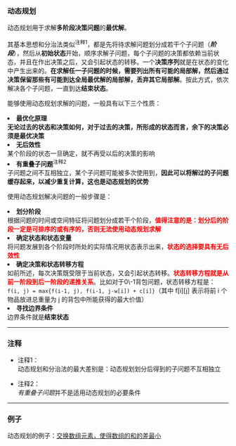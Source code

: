 ### 动态规划

动态规划用于求解<strong>多阶段决策问题</strong>的<strong>最优解</strong>。

其基本思想和分治法类似<sup>注释1</sup>，都是先将待求解问题划分成若干个子问题（<strong><em>阶段</em></strong>），然后从<strong>初始状态</strong>开始，顺序求解子问题，每个子问题的决策都依赖当前状态，并且在作出决策之后，又会引起状态的转移。一个<strong>决策序列</strong>就是在状态的变化中产生出来的。<strong>在求解任一子问题的时候，需要列出所有可能的局部解，然后通过决策保留那些有可能到达全局最优解的局部解，丢弃其它局部解</strong>。按此方式，依次解决各个子问题，一直到达<strong>结束状态</strong>。

能够使用动态规划求解的问题，一般具有以下三个性质：<br />
<li><strong>最优化原理</strong></br><strong style="color">无论过去的状态和决策如何，对于过去的决策，所形成的状态而言，余下的决策必须是最优决策</strong></li>
<li><strong>无后效性</strong></br>某个阶段的状态一旦确定，就不再受以后的决策的影响</li>
<li><strong>有重叠子问题</strong><sup>注释2</sup></br>子问题之间不互相独立，某个子问题可能被多次使用到，<strong>因此可以将解过的子问题缓存起来，以减少重复计算，这也是动态规划的优势</strong></li>

使用动态规划解决问题的一般步骤是：</br>
<li><strong>划分阶段</strong></br>根据问题的时间或空间特征将问题划分成若干个阶段，<strong style="color:red">值得注意的是：划分后的阶段一定是可排序的或有序的，否则无法使用动态规划求解</strong></li>
<li><strong>确定状态和状态变量</strong></br>将问题发展到各个阶段时所处的实际情况用状态表示出来，<strong style="color:red">状态的选择要具有无后效性</strong></li>
<li><strong>确定决策和状态转移方程</strong></br>如前所述，每次决策既受限于当前状态，又会引起状态转移。<strong style="color:red">状态转移方程就是从前一阶段到后一阶段的递推关系</strong>。比如对于0\-1背包问题，状态转移方程是：</br><code>f(i, j) = max{f(i-1, j), f(i-1, j-w[i]) + c[i]}</code>（其中 f[i][j] 表示将前 i 个物品放进总重量为 j 的背包中所能获得的最大价值）</li>
<li><strong>寻找边界条件</strong></br>边界条件就是<strong>结束状态</strong></li>

---

### 注释

* 注释1：  
动态规划和分治法的最大差别是：动态规划划分后得到的子问题不互相独立

* 注释2：  
<em>有重叠子问题</em>并不是适用动态规划的必要条件

---

### 例子

动态规划的例子：[交换数组元素，使得数组的和的差最小](http://timd.cn/min-diff/)
